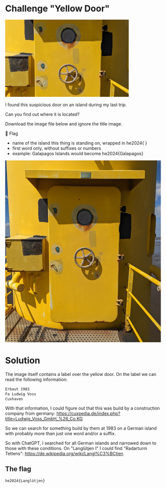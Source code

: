 # Challenge "Yellow Door"
<img src="banner.jpg" width="400px" alt="Banner Image" />

I found this suspicious door on an island during my last trip.

Can you find out where it is located?

Download the image file below and ignore the title image.

🚩 Flag
- name of the island this thing is standing on, wrapped in he2024{ }
- first word only, without suffixes or numbers
- example: Galapagos Islands would become he2024{Galapagos}

![yellowdoor.jpg](yellowdoor.jpg)

# Solution

The image itself contains a label over the yellow door. On the label we can read the following information:

    Erbaut 1983
    Fa Ludwig Voss
    Cuxhaven

With that information, I could figure out that this was build by a construction company from germany: https://cuxpedia.de/index.php?title=Ludwig_Voss_GmbH_%26_Co.KG

So we can search for something build by them at 1983 on a German island with probably more than just one word and/or a suffix.

So with ChatGPT, I searched for all German islands and narrowed down to those with these conditions. On "Langlütjen I" I could find "Radarturm Tettens": https://de.wikipedia.org/wiki/Langl%C3%BCtjen


## The flag
    he2024{Langlütjen}
